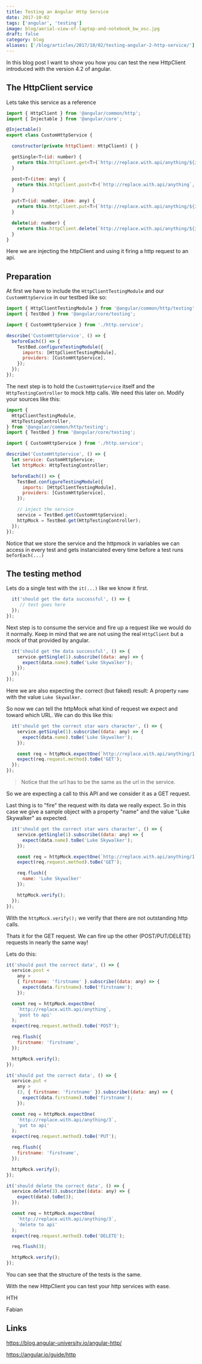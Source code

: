 ```yaml
---
title: Testing an Angular Http Service
date: 2017-10-02
tags: ['angular', 'testing']
image: blog/aerial-view-of-laptop-and-notebook_bw_osc.jpg
draft: false
category: blog
aliases: ['/blog/articles/2017/10/02/testing-angular-2-http-service/']
---
```


In this blog post I want to show you how you can test the new HttpClient introduced with the version 4.2 of angular.

## The HttpClient service

Lets take this service as a reference

```javascript
import { HttpClient } from '@angular/common/http';
import { Injectable } from '@angular/core';

@Injectable()
export class CustomHttpService {

  constructor(private httpClient: HttpClient) { }

  getSingle<T>(id: number) {
    return this.httpClient.get<T>(`http://replace.with.api/anything/${id}`);
  }

  post<T>(item: any) {
    return this.httpClient.post<T>(`http://replace.with.api/anything`, item);
  }

  put<T>(id: number, item: any) {
    return this.httpClient.put<T>(`http://replace.with.api/anything/${id}`, item);
  }

  delete(id: number) {
    return this.httpClient.delete(`http://replace.with.api/anything/${id}`);
  }
}
```

Here we are injecting the httpClient and using it firing a http request to an api.

## Preparation

At first we have to include the `HttpClientTestingModule` and our `CustomHttpService` in our testbed like so:

```javascript
import { HttpClientTestingModule } from '@angular/common/http/testing';
import { TestBed } from '@angular/core/testing';

import { CustomHttpService } from './http.service';

describe('CustomHttpService', () => {
  beforeEach(() => {
    TestBed.configureTestingModule({
      imports: [HttpClientTestingModule],
      providers: [CustomHttpService],
    });
  });
});
```

The next step is to hold the `CustomHttpService` itself and the `HttpTestingController` to mock http calls. We need this later on. Modify your sources like this:

```javascript
import {
  HttpClientTestingModule,
  HttpTestingController,
} from '@angular/common/http/testing';
import { TestBed } from '@angular/core/testing';

import { CustomHttpService } from './http.service';

describe('CustomHttpService', () => {
  let service: CustomHttpService;
  let httpMock: HttpTestingController;

  beforeEach(() => {
    TestBed.configureTestingModule({
      imports: [HttpClientTestingModule],
      providers: [CustomHttpService],
    });

    // inject the service
    service = TestBed.get(CustomHttpService);
    httpMock = TestBed.get(HttpTestingController);
  });
});
```

Notice that we store the service and the httpmock in variables we can access in every test and gets instanciated every time before a test runs `beforEach(...)`

## The testing method

Lets do a single test with the `it(...)` like we know it first.

```javascript
  it('should get the data successful', () => {
     // test goes here
  });
});
```

Next step is to consume the service and fire up a request like we would do it normally. Keep in mind that we are not using the real `HttpClient` but a mock of that provided by angular.

```javascript
  it('should get the data successful', () => {
    service.getSingle(1).subscribe((data: any) => {
      expect(data.name).toBe('Luke Skywalker');
    });
  });
});
```

Here we are also expecting the correct (but faked) result: A property `name` with the value `Luke Skywalker`.

So now we can tell the httpMock what kind of request we expect and toward which URL. We can do this like this:

```javascript
  it('should get the correct star wars character', () => {
    service.getSingle(1).subscribe((data: any) => {
      expect(data.name).toBe('Luke Skywalker');
    });

    const req = httpMock.expectOne(`http://replace.with.api/anything/1`, 'call to api');
    expect(req.request.method).toBe('GET');
  });
});
```

> Notice that the url has to be the same as the url in the service.

So we are expecting a call to this API and we consider it as a GET request.

Last thing is to "fire" the request with its data we really expect. So in this case we give a sample object with a property "name" and the value "Luke Skywalker" as expected.

```javascript
  it('should get the correct star wars character', () => {
    service.getSingle(1).subscribe((data: any) => {
      expect(data.name).toBe('Luke Skywalker');
    });

    const req = httpMock.expectOne(`http://replace.with.api/anything/1`, 'call to api');
    expect(req.request.method).toBe('GET');

    req.flush({
      name: 'Luke Skywalker'
    });

    httpMock.verify();
  });
});
```

With the `httpMock.verify();` we verify that there are not outstanding http calls.

Thats it for the GET request. We can fire up the other (POST/PUT/DELETE) requests in nearly the same way!

Lets do this:

```javascript
it('should post the correct data', () => {
  service.post <
    any >
    { firstname: 'firstname' }.subscribe((data: any) => {
      expect(data.firstname).toBe('firstname');
    });

  const req = httpMock.expectOne(
    `http://replace.with.api/anything`,
    'post to api'
  );
  expect(req.request.method).toBe('POST');

  req.flush({
    firstname: 'firstname',
  });

  httpMock.verify();
});

it('should put the correct data', () => {
  service.put <
    any >
    (3, { firstname: 'firstname' }).subscribe((data: any) => {
      expect(data.firstname).toBe('firstname');
    });

  const req = httpMock.expectOne(
    `http://replace.with.api/anything/3`,
    'put to api'
  );
  expect(req.request.method).toBe('PUT');

  req.flush({
    firstname: 'firstname',
  });

  httpMock.verify();
});

it('should delete the correct data', () => {
  service.delete(3).subscribe((data: any) => {
    expect(data).toBe(3);
  });

  const req = httpMock.expectOne(
    `http://replace.with.api/anything/3`,
    'delete to api'
  );
  expect(req.request.method).toBe('DELETE');

  req.flush(3);

  httpMock.verify();
});
```

You can see that the structure of the tests is the same.

With the new HttpClient you can test your http services with ease.

HTH

Fabian

## Links

https://blog.angular-university.io/angular-http/

https://angular.io/guide/http
